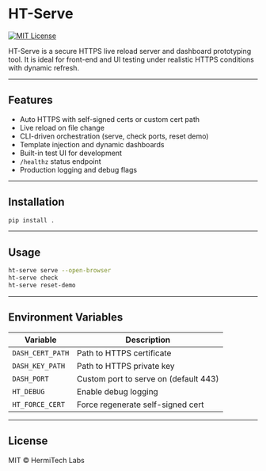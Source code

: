 # HT-Serve

[![MIT License](https://img.shields.io/badge/license-MIT-blue.svg)](./LICENSE)

HT-Serve is a secure HTTPS live reload server and dashboard prototyping tool. It is ideal for front-end and UI testing under realistic HTTPS conditions with dynamic refresh.

---

## Features

- Auto HTTPS with self-signed certs or custom cert path
- Live reload on file change
- CLI-driven orchestration (serve, check ports, reset demo)
- Template injection and dynamic dashboards
- Built-in test UI for development
- `/healthz` status endpoint
- Production logging and debug flags

---

## Installation

```bash
pip install .
```

---

## Usage

```bash
ht-serve serve --open-browser
ht-serve check
ht-serve reset-demo
```

---

## Environment Variables

| Variable         | Description                           |
|------------------|---------------------------------------|
| `DASH_CERT_PATH` | Path to HTTPS certificate             |
| `DASH_KEY_PATH`  | Path to HTTPS private key             |
| `DASH_PORT`      | Custom port to serve on (default 443) |
| `HT_DEBUG`       | Enable debug logging                  |
| `HT_FORCE_CERT`  | Force regenerate self-signed cert     |

---

## License

MIT © HermiTech Labs
